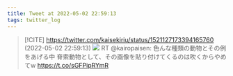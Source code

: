 ```yaml
---
title: Tweet at 2022-05-02 22:59:13
tags: twitter_log
---
```


> [!CITE] https://twitter.com/kaisekiriu/status/1521127173394165760 (2022-05-02 22:59:13)
> ![](https://twitter.com/kaisekiriu/status/1521127173394165760)
> RT @kairopaisen: 色んな種類の動物とその例をあげる中
> 脊索動物として、その画像を貼り付けてくるのは吹くからやめてw https://t.co/sGFPipRYmR
